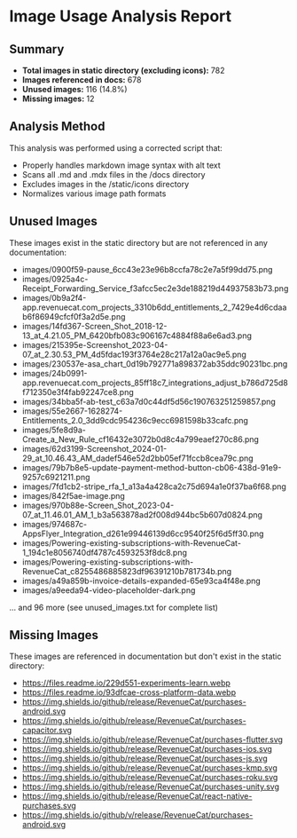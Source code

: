 # Image Usage Analysis Report

## Summary

- **Total images in static directory (excluding icons):** 782
- **Images referenced in docs:** 678
- **Unused images:** 116 (14.8%)
- **Missing images:** 12

## Analysis Method

This analysis was performed using a corrected script that:

- Properly handles markdown image syntax with alt text
- Scans all .md and .mdx files in the /docs directory
- Excludes images in the /static/icons directory
- Normalizes various image path formats

## Unused Images

These images exist in the static directory but are not referenced in any documentation:

- images/0900f59-pause_6cc43e23e96b8ccfa78c2e7a5f99dd75.png
- images/0925a4c-Receipt_Forwarding_Service_f3afcc5ec2e3de188219d44937583b73.png
- images/0b9a2f4-app.revenuecat.com_projects_3310b6dd_entitlements_2_7429e4d6cdaab6f86949cfcf0f3a2d5e.png
- images/14fd367-Screen_Shot_2018-12-13_at_4.21.05_PM_6420bfb083c906167c4884f88a6e6ad3.png
- images/215395e-Screenshot_2023-04-07_at_2.30.53_PM_4d5fdac193f3764e28c217a12a0ac9e5.png
- images/230537e-asa_chart_0d19b792771a898372ab35ddc90231bc.png
- images/24b0991-app.revenuecat.com_projects_85ff18c7_integrations_adjust_b786d725d8f712350e3f4fab92247ce8.png
- images/34bba5f-ab-test_c63a7d0c44df5d56c190763251259857.png
- images/55e2667-1628274-Entitlements_2.0_3dd9cdc954236c9ecc6981598b33cafc.png
- images/5fe8d9a-Create_a_New_Rule_cf16432e3072b0d8c4a799eaef270c86.png
- images/62d3199-Screenshot_2024-01-29_at_10.46.43_AM_dadef546e52d2bb05ef71fccb8cea79c.png
- images/79b7b8e5-update-payment-method-button-cb06-438d-91e9-9257c6921211.png
- images/7fd1cb2-stripe_rfa_1_a13a4a428ca2c75d694a1e0f37ba6f68.png
- images/842f5ae-image.png
- images/970b88e-Screen_Shot_2023-04-07_at_11.46.01_AM_1_b3a563878ad2f008d944bc5b607d0824.png
- images/974687c-AppsFlyer_Integration_d261e99446139d6cc9540f25f6d5ff30.png
- images/Powering-existing-subscriptions-with-RevenueCat-1_194c1e8056740df4787c4593253f8dc8.png
- images/Powering-existing-subscriptions-with-RevenueCat_c8255486885823df96391210b781734b.png
- images/a49a859b-invoice-details-expanded-65e93ca4f48e.png
- images/a9eeda94-video-placeholder-dark.png

... and 96 more (see unused_images.txt for complete list)

## Missing Images

These images are referenced in documentation but don't exist in the static directory:

- https://files.readme.io/229d551-experiments-learn.webp
- https://files.readme.io/93dfcae-cross-platform-data.webp
- https://img.shields.io/github/release/RevenueCat/purchases-android.svg
- https://img.shields.io/github/release/RevenueCat/purchases-capacitor.svg
- https://img.shields.io/github/release/RevenueCat/purchases-flutter.svg
- https://img.shields.io/github/release/RevenueCat/purchases-ios.svg
- https://img.shields.io/github/release/RevenueCat/purchases-js.svg
- https://img.shields.io/github/release/RevenueCat/purchases-kmp.svg
- https://img.shields.io/github/release/RevenueCat/purchases-roku.svg
- https://img.shields.io/github/release/RevenueCat/purchases-unity.svg
- https://img.shields.io/github/release/RevenueCat/react-native-purchases.svg
- https://img.shields.io/github/v/release/RevenueCat/purchases-android.svg
